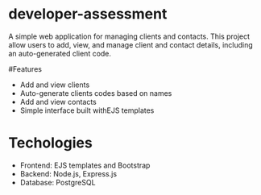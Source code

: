 # developer-assessment

A simple web application for managing clients and contacts. This project allow users to add, view, and manage client and contact details, including an auto-generated client code.

#Features
- Add and view clients
- Auto-generate clients codes based on names
- Add and view contacts
- Simple interface built withEJS templates

# Techologies
- Frontend: EJS templates and Bootstrap
- Backend: Node.js, Express.js
- Database: PostgreSQL
